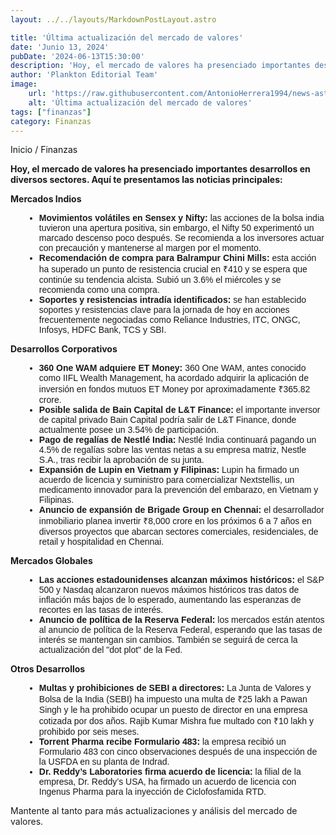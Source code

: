 ```yaml
---
layout: ../../layouts/MarkdownPostLayout.astro

title: 'Última actualización del mercado de valores'
date: 'Junio 13, 2024'
pubDate: '2024-06-13T15:30:00'
description: 'Hoy, el mercado de valores ha presenciado importantes desarrollos en diversos sectores.'
author: 'Plankton Editorial Team'
image:
    url: 'https://raw.githubusercontent.com/AntonioHerrera1994/news-astro/master/src/assets/finanzas/actualizacion.webp'
    alt: 'Última actualización del mercado de valores'
tags: ["finanzas"]
category: Finanzas
---
```


<style>
    ul{
        font-family: 'Helvetica', sans-serif;
    }
    li{
        margin-left: 22px
    }
</style>

<span><a href="/" style="text-decoration:none;color:#0F1416">Inicio</a> / <a href="/finanzas" style="text-decoration:none;color:#0F1416">Finanzas</a></span>


<p style="font-weight: bold;">Hoy, el mercado de valores ha presenciado importantes desarrollos en diversos sectores. Aquí te presentamos las noticias principales:</p>

**Mercados Indios**

<ul>
<li><strong>Movimientos volátiles en Sensex y Nifty:</strong> las acciones de la bolsa india tuvieron una apertura positiva, sin embargo, el Nifty 50 experimentó un marcado descenso poco después. Se recomienda a los inversores actuar con precaución y mantenerse al margen por el momento.</li>
<li><strong>Recomendación de compra para Balrampur Chini Mills:</strong> esta acción ha superado un punto de resistencia crucial en ₹410 y se espera que continúe su tendencia alcista. Subió un 3.6% el miércoles y se recomienda como una compra.</li>
<li><strong>Soportes y resistencias intradía identificados:</strong> se han establecido soportes y resistencias clave para la jornada de hoy en acciones frecuentemente negociadas como Reliance Industries, ITC, ONGC, Infosys, HDFC Bank, TCS y SBI.</li>
</ul>

**Desarrollos Corporativos**

<ul>
<li><strong>360 One WAM adquiere ET Money:</strong> 360 One WAM, antes conocido como IIFL Wealth Management, ha acordado adquirir la aplicación de inversión en fondos mutuos ET Money por aproximadamente ₹365.82 crore.</li>
<li><strong>Posible salida de Bain Capital de L&T Finance:</strong> el importante inversor de capital privado Bain Capital podría salir de L&T Finance, donde actualmente posee un 3.54% de participación.</li>
<li><strong>Pago de regalías de Nestlé India:</strong> Nestlé India continuará pagando un 4.5% de regalías sobre las ventas netas a su empresa matriz, Nestle S.A., tras recibir la aprobación de su junta.</li>
<li><strong>Expansión de Lupin en Vietnam y Filipinas:</strong> Lupin ha firmado un acuerdo de licencia y suministro para comercializar Nextstellis, un medicamento innovador para la prevención del embarazo, en Vietnam y Filipinas.</li>
<li><strong>Anuncio de expansión de Brigade Group en Chennai:</strong> el desarrollador inmobiliario planea invertir ₹8,000 crore en los próximos 6 a 7 años en diversos proyectos que abarcan sectores comerciales, residenciales, de retail y hospitalidad en Chennai.</li>
</ul>

**Mercados Globales**

<ul>
<li><strong>Las acciones estadounidenses alcanzan máximos históricos:</strong> el S&P 500 y Nasdaq alcanzaron nuevos máximos históricos tras datos de inflación más bajos de lo esperado, aumentando las esperanzas de recortes en las tasas de interés.</li>
<li><strong>Anuncio de política de la Reserva Federal:</strong> los mercados están atentos al anuncio de política de la Reserva Federal, esperando que las tasas de interés se mantengan sin cambios. También se seguirá de cerca la actualización del "dot plot" de la Fed.</li>
</ul>

**Otros Desarrollos**

<ul>
<li><strong>Multas y prohibiciones de SEBI a directores:</strong> La Junta de Valores y Bolsa de la India (SEBI) ha impuesto una multa de ₹25 lakh a Pawan Singh y le ha prohibido ocupar un puesto de director en una empresa cotizada por dos años. Rajib Kumar Mishra fue multado con ₹10 lakh y prohibido por seis meses.</li>
<li><strong>Torrent Pharma recibe Formulario 483:</strong> la empresa recibió un Formulario 483 con cinco observaciones después de una inspección de la USFDA en su planta de Indrad.</li>
<li><strong>Dr. Reddy’s Laboratories firma acuerdo de licencia:</strong> la filial de la empresa, Dr. Reddy’s USA, ha firmado un acuerdo de licencia con Ingenus Pharma para la inyección de Ciclofosfamida RTD.</li>
</ul>

Mantente al tanto para más actualizaciones y análisis del mercado de valores.

